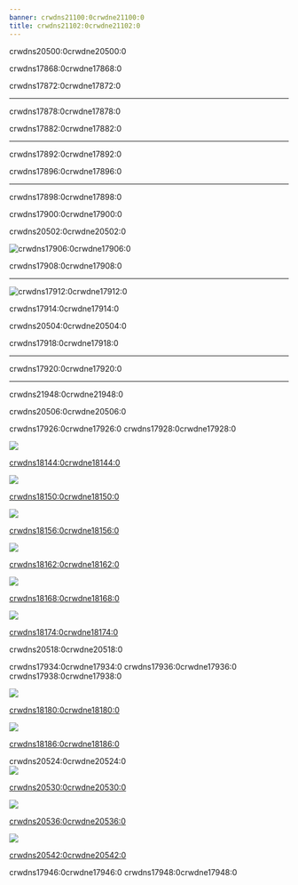 ```yaml
---
banner: crwdns21100:0crwdne21100:0
title: crwdns21102:0crwdne21102:0
---
```


<div id="button-controls" class="section-title">crwdns20500:0crwdne20500:0</div>
<div class="section-body">
    <div class="button-action-group">
        <p class="button-action button">crwdns17868:0crwdne17868:0</p>
        <p class="button-action-text">crwdns17872:0crwdne17872:0</p>
    </div>
    <hr>
    <div class="button-action-group">
        <p class="button-action button">crwdns17878:0crwdne17878:0</p>
        <p class="button-action-text">crwdns17882:0crwdne17882:0</p>
    </div>
    <hr>
    <div class="button-action-group">
        <p class="button-action button">crwdns17892:0crwdne17892:0</p>
        <p class="button-action-text">crwdns17896:0crwdne17896:0</p>
    </div>
    <hr>
    <div class="button-action-group">
        <p class="button-action">crwdns17898:0crwdne17898:0</p>
        <p class="button-action-text">crwdns17900:0crwdne17900:0</p>
    </div>
</div>

<div id="touch-controls" class="section-title">crwdns20502:0crwdne20502:0</div>
<div class="section-body">
    <div class="button-action-group">
        <p class="button-action"><img src="crwdns17904:0crwdne17904:0" alt="crwdns17906:0crwdne17906:0"></p>
        <p class="button-action-text">crwdns17908:0crwdne17908:0</p>
    </div>
    <hr>
    <div class="button-action-group">
        <p class="button-action"><img src="crwdns17910:0crwdne17910:0" alt="crwdns17912:0crwdne17912:0"></p>
        <p class="button-action-text">crwdns17914:0crwdne17914:0</p>
    </div>
</div>

<div id="twilight-menu-boot-shortcuts" class="section-title">crwdns20504:0crwdne20504:0</div>
<div class="section-body">
    <p>
        crwdns17918:0crwdne17918:0
    </p>
    <hr>
    <p>
        crwdns17920:0crwdne17920:0
    </p>
    <hr>
    <p>
        crwdns21948:0crwdne21948:0
    </p>
</div>

<div id="theme-information" class="section-title">crwdns20506:0crwdne20506:0</div>
<div class="section-body">
    <p class="mb-2">crwdns17926:0crwdne17926:0 crwdns17928:0crwdne17928:0</p>
    <div class="grid-container-3">
        <div class="grid-item">
            <img src="crwdns20508:0crwdne20508:0">
            <p>
                <a href="crwdns18142:0crwdne18142:0">crwdns18144:0crwdne18144:0</a>
            </p>
        </div>
        <div class="grid-item">
            <img src="crwdns20510:0crwdne20510:0">
            <p>
                <a href="crwdns18148:0crwdne18148:0">crwdns18150:0crwdne18150:0</a>
            </p>
        </div>
        <div class="grid-item">
            <img src="crwdns20512:0crwdne20512:0">
            <p>
                <a href="crwdns18154:0crwdne18154:0">crwdns18156:0crwdne18156:0</a>
            </p>
        </div>
        <div class="grid-item">
            <img src="crwdns20514:0crwdne20514:0">
            <p>
                <a href="crwdns18160:0crwdne18160:0">crwdns18162:0crwdne18162:0</a>
            </p>
        </div>
        <div class="grid-item">
            <img src="crwdns20516:0crwdne20516:0">
            <p>
                <a href="crwdns18166:0crwdne18166:0">crwdns18168:0crwdne18168:0</a>
            </p>
        </div>
        <div class="grid-item">
            <img src="crwdns18170:0crwdne18170:0">
            <p>
                <a href="crwdns18172:0crwdne18172:0">crwdns18174:0crwdne18174:0</a>
            </p>
        </div>
    </div>
</div>

<div id="game-loaders" class="section-title">crwdns20518:0crwdne20518:0</div>
<div class="section-body">
    <p class="mb-2">crwdns17934:0crwdne17934:0 crwdns17936:0crwdne17936:0 crwdns17938:0crwdne17938:0</p>
    <div class="grid-container-2">
        <div class="grid-item">
            <img src="crwdns20520:0crwdne20520:0">
            <p>
                <a href="crwdns18178:0crwdne18178:0">crwdns18180:0crwdne18180:0</a>
            </p>
        </div>
        <div class="grid-item">
            <img src="crwdns20522:0crwdne20522:0">
            <p>
                <a href="crwdns18184:0crwdne18184:0">crwdns18186:0crwdne18186:0</a>
            </p>
        </div>
    </div>
</div>

<div id="other-information" class="section-title">crwdns20524:0crwdne20524:0</div>
<div class="section-body">
    <div class="grid-container-3 mb-2">
        <div class="grid-item">
            <img src="crwdns20526:0crwdne20526:0">
            <p>
                <a href="crwdns20528:0crwdne20528:0">crwdns20530:0crwdne20530:0</a>
            </p>
        </div>
        <div class="grid-item">
            <img src="crwdns20532:0crwdne20532:0">
            <p>
                <a href="crwdns20534:0crwdne20534:0">crwdns20536:0crwdne20536:0</a>
            </p>
        </div>
        <div class="grid-item">
            <img src="crwdns20538:0crwdne20538:0">
            <p>
                <a href="crwdns20540:0crwdne20540:0">crwdns20542:0crwdne20542:0</a>
            </p>
        </div>
    </div>
    <p>
        crwdns17946:0crwdne17946:0 crwdns17948:0crwdne17948:0
    </p>
</div>
